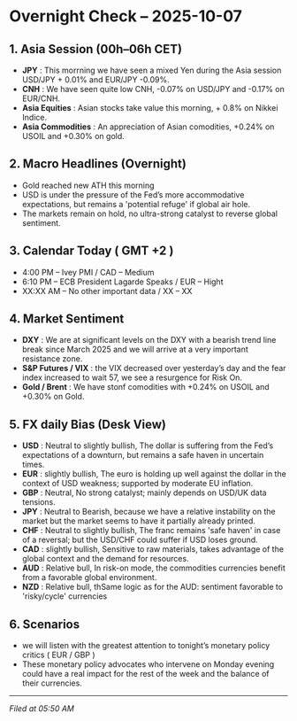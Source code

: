 # Overnight Check – 2025-10-07

## 1. Asia Session (00h–06h CET)
- **JPY** : This morrning we have seen a mixed Yen during the Asia session USD/JPY + 0.01% and EUR/JPY -0.09%.  
- **CNH** : We have seen quite low CNH, -0.07% on USD/JPY and -0.17% on EUR/CNH. 
- **Asia Equities** : Asian stocks take value this morning, + 0.8% on Nikkei Indice. 
- **Asia Commodities** : An appreciation of Asian comodities, +0.24% on USOIL and +0.30% on gold.

## 2. Macro Headlines (Overnight)
- Gold reached new ATH this morning 
- USD is under the pressure of the Fed’s more accommodative expectations, but remains a 'potential refuge' if global air hole.
- The markets remain on hold, no ultra-strong catalyst to reverse global sentiment. 

## 3. Calendar Today ( GMT +2 )
- 4:00 PM – Ivey PMI / CAD – Medium
- 6:10 PM – ECB President Lagarde Speaks / EUR – Hight
- XX:XX AM – No other important data / XX – XX

## 4. Market Sentiment
- **DXY** : We are at significant levels on the DXY with a bearish trend line break since March 2025 and we will arrive at a very important resistance zone. 
- **S&P Futures / VIX** : the VIX decreased over yesterday’s day and the fear index increased to wait 57, we see a resurgence for Risk On. 
- **Gold / Brent** : We have stonf comodities with +0.24% on USOIL and +0.30% on Gold. 

## 5. FX daily Bias (Desk View)
- **USD** : Neutral to slightly bullish, The dollar is suffering from the Fed’s expectations of a downturn, but remains a safe haven in uncertain times.
- **EUR** : slightly bullish, The euro is holding up well against the dollar in the context of USD weakness; supported by moderate EU inflation.
- **GBP** : Neutral, No strong catalyst; mainly depends on USD/UK data tensions.
- **JPY** : Neutral to Bearish, because we have a relative instability on the market but the market seems to have it partially already printed.
- **CHF** : Neutral to slightly bullish, The franc remains 'safe haven' in case of a reversal; but the USD/CHF could suffer if USD loses ground.
- **CAD** : slightly bullish, Sensitive to raw materials, takes advantage of the global context and the demand for resources.
- **AUD** : Relative bull, In risk-on mode, the commodities currencies benefit from a favorable global environment.
- **NZD** : Relative bull, thSame logic as for the AUD: sentiment favorable to 'risky/cycle' currencies

## 6. Scenarios
- we will listen with the greatest attention to tonight’s monetary policy critics ( EUR / GBP )
- These monetary policy advocates who intervene on Monday evening could have a real impact for the rest of the week and the balance of their currencies.
---
*Filed at 05:50 AM*
